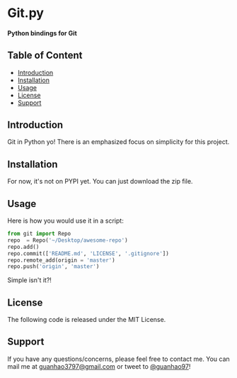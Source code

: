 Git.py
======
#### Python bindings for Git

Table of Content
----------------
- [Introduction](#intro)
- [Installation](#install)
- [Usage](#usage)
- [License](#license)
- [Support](#support)

Introduction<a name='intro'></a>
------------
Git in Python yo! There is an emphasized focus on simplicity for this project.

Installation<a name='install'></a>
------------
For now, it's not on PYPI yet. You can just download the zip file.

Usage<a name='usage'></a>
-----
Here is how you would use it in a script:
```python
from git import Repo
repo  = Repo('~/Desktop/awesome-repo')
repo.add()
repo.commit(['README.md', 'LICENSE', '.gitignore'])
repo.remote_add(origin = 'master')
repo.push('origin', 'master')
```
Simple isn't it?!

License<a name='license'></a>
-------
The following code is released under the MIT License.

Support<a name='support'></a>
-----------------------------
If you have any questions/concerns, please feel free to contact me.
You can mail me at guanhao3797@gmail.com or tweet to [@guanhao97](https://twitter.com/guanhao97)!

